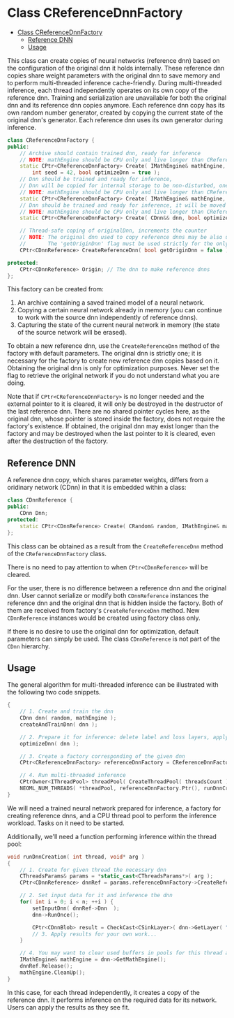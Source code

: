 # Class CReferenceDnnFactory

<!-- TOC -->

- [Class CReferenceDnnFactory](#class-creferencednnfactory)
    - [Reference DNN](#reference-dnn)
    - [Usage](#usage)

<!-- /TOC -->

This class can create copies of neural networks (reference dnn) based on the configuration of the original dnn it holds internally.
These reference dnn copies share weight parameters with the original dnn to save memory and to perform multi-threaded inference cache-friendly.
During multi-threaded inference, each thread independently operates on its own copy of the reference dnn.
Training and serialization are unavailable for both the original dnn and its reference dnn copies anymore.
Each reference dnn copy has its own random number generator, created by copying the current state of the original dnn's generator.
Each reference dnn uses its own generator during inference.
```cpp
class CReferenceDnnFactory {
public:
	// Archive should contain trained dnn, ready for inference
	// NOTE: mathEngine should be CPU only and live longer than CReferenceDnnFactory
	static CPtr<CReferenceDnnFactory> Create( IMathEngine& mathEngine, CArchive& archive,
		int seed = 42, bool optimizeDnn = true );
	// Dnn should be trained and ready for inference,
	// Dnn will be copied for internal storage to be non-disturbed, one can use argument dnn further as one wants
	// NOTE: mathEngine should be CPU only and live longer than CReferenceDnnFactory
	static CPtr<CReferenceDnnFactory> Create( IMathEngine& mathEngine, const CDnn& dnn, bool optimizeDnn = true );
	// Dnn should be trained and ready for inference, it will be moved inside and cannot be used outside.
	// NOTE: mathEngine should be CPU only and live longer than CReferenceDnnFactory
	static CPtr<CReferenceDnnFactory> Create( CDnn&& dnn, bool optimizeDnn = true );

	// Thread-safe coping of originalDnn, increments the counter
	// NOTE: The original dnn used to copy reference dnns may be also used as one more reference dnn (optimization)
	//       The 'getOriginDnn' flag must be used strictly for the only thread.
	CPtr<CDnnReference> CreateReferenceDnn( bool getOriginDnn = false );

protected:
	CPtr<CDnnReference> Origin; // The dnn to make reference dnns
};
```
This factory can be created from:
1. An archive containing a saved trained model of a neural network.
2. Copying a certain neural network already in memory (you can continue to work with the source dnn independently of reference dnns).
3. Capturing the state of the current neural network in memory (the state of the source network will be erased).

To obtain a new reference dnn, use the `CreateReferenceDnn` method of the factory with default parameters.
The original dnn is strictly one; it is necessary for the factory to create new reference dnn copies based on it.
Obtaining the original dnn is only for optimization purposes.
Never set the flag to retrieve the original network if you do not understand what you are doing.

Note that if `CPtr<CReferenceDnnFactory>` is no longer needed and the external pointer to it is cleared, it will only be destroyed in the destructor of the last reference dnn.
There are no shared pointer cycles here, as the original dnn, whose pointer is stored inside the factory, does not require the factory's existence.
If obtained, the original dnn may exist longer than the factory and may be destroyed when the last pointer to it is cleared, even after the destruction of the factory.


## Reference DNN

A reference dnn copy, which shares parameter weights, differs from a oridinary network (CDnn) in that it is embedded within a class:
```cpp
class CDnnReference {
public:
	CDnn Dnn;
protected:
	static CPtr<CDnnReference> Create( CRandom& random, IMathEngine& mathEngine );
};
```
This class can be obtained as a result from the `CreateReferenceDnn` method of the `CReferenceDnnFactory` class.

There is no need to pay attention to when `CPtr<CDnnReference>` will be cleared.

For the user, there is no difference between a reference dnn and the original dnn.
User cannot serialize or modify both `CDnnReference` instances the reference dnn and the original dnn that is hidden inside the factory.
Both of them are received from factory's `CreateReferenceDnn` method. New `CDnnReference` instances would be created using factory class only.

If there is no desire to use the original dnn for optimization, default parameters can simply be used.
The class `CDnnReference` is not part of the `CDnn` hierarchy.


## Usage

The general algorithm for multi-threaded inference can be illustrated with the following two code snippets.
```cpp
{
	// 1. Create and train the dnn 
	CDnn dnn( random, mathEngine );
	createAndTrainDnn( dnn );

	// 2. Prepare it for inference: delete label and loss layers, apply optimizations
	optimizeDnn( dnn );

	// 3. Create a factory corresponding of the given dnn
	CPtr<CReferenceDnnFactory> referenceDnnFactory = CReferenceDnnFactory::Create( mathEngine, dnn );

	// 4. Run multi-threaded inference
	CPtrOwner<IThreadPool> threadPool( CreateThreadPool( threadsCount ) );
	NEOML_NUM_THREADS( *threadPool, referenceDnnFactory.Ptr(), runDnnCreation )
}
```
We will need a trained neural network prepared for inference, a factory for creating reference dnns,
and a CPU thread pool to perform the inference workload. Tasks on it need to be started.

Additionally, we'll need a function performing inference within the thread pool:
```cpp
void runDnnCreation( int thread, void* arg )
{
	// 1. Create for given thread the necessary dnn
	CThreadsParams& params = *static_cast<CThreadsParams*>( arg );
	CPtr<CDnnReference> dnnRef = params.referenceDnnFactory->CreateReferenceDnn();

	// 2. Set input data for it and inference the dnn
	for( int i = 0; i < n; ++i ) {
		setInputDnn( dnnRef->Dnn  );
		dnn->RunOnce();

		CPtr<CDnnBlob> result = CheckCast<CSinkLayer>( dnn->GetLayer( "sink" ).Ptr() )->GetBlob();
		// 3. Apply results for your own work...
	}

	// 4. You may want to clear used buffers in pools for this thread after your work
	IMathEngine& mathEngine = dnn->GetMathEngine();
	dnnRef.Release();
	mathEngine.CleanUp();
}
```
In this case, for each thread independently, it creates a copy of the reference dnn.
It performs inference on the required data for its network.
Users can apply the results as they see fit.

